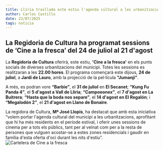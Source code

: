 ```yaml
---
title: Llíria trasllada este estiu l'agenda cultural a les urbanitzacions
author: Carlos Castillo
date: 22/07/2025
tags: noticia
---
```


## La Regidoria de Cultura ha programat sessions de ‘Cine a la fresca’ del 24 de juliol al 21 d'agost

La **Regidoria de Cultura** oferirà, este estiu, **'Cine a la fresca'** en els punts socials de diverses urbanitzacions del municipi. Totes les sessions es realitzaran a les **22.00 hores**. El programa començarà este dijous, **24 de juliol**, a **Jardí de Lauro**, amb la projecció de la pel·lícula **"Jumanji"**.

A més, es podran vore **“Barbie”**, el **31 de juliol** en **El Secanet**; **“Kung Fu Panda 4”**, el **5 d'agost a Vall de Llíria**; **“Campoeonex”**, el **7 d'agost en La Buitrera**; **“Hasta que la boda nos separe”**, el **14 d'agost en El Regalón**; i **“Megalodón 2”**, el **21 d'agost en Llano de Bonaire**.

La regidora de Cultura, **Mª José Llopis**, ha destacat que amb esta iniciativa “volem portar l'agenda cultural del municipi a les urbanitzacions, aprofitant que hi ha més residents en el període estival, i oferir unes sessions de cinema per a tots els públics, tant per al veïnat com per a la resta de persones que vulguen acostar-se a estes zones residencials i gaudir en família d'esta oferta d'oci durant les nits d'estiu”.
 
![ Cartelera de Cine a la fresca ](/assets/continguts/recursos/20250722-ProgramaCinefrescaestiu.jpg "Cartelera del Cine a la fresca")


